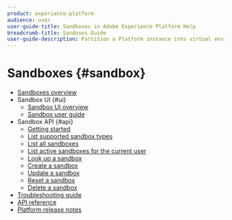 ```yaml
---
product: experience-platform
audience: user
user-guide-title: Sandboxes in Adobe Experience Platform Help
breadcrumb-title: Sandoxes Guide
user-guide-description: Partition a Platform instance into virtual environments for development, testing, and application deployment.
---
```


# Sandboxes {#sandbox}

* [Sandboxes overview](home.md)
* Sandbox UI {#ui}
  * [Sandbox UI overview](ui/overview.md)
  * [Sandbox user guide](ui/user-guide.md)
* Sandbox API {#api}
  * [Getting started](api/getting-started.md)
  * [List supported sandbox types](api/list-sandbox-types.md)
  * [List all sandboxes](api/list-all-sandboxes.md)
  * [List active sandboxes for the current user](api/list-active-sandboxes.md)
  * [Look up a sandbox](api/look-up-sandbox.md)
  * [Create a sandbox](api/create-sandbox.md)
  * [Update a sandbox](api/update-sandbox.md)
  * [Reset a sandbox](api/reset-sandbox.md)
  * [Delete a sandbox](api/delete-sandbox.md)
* [Troubleshooting guide](troubleshooting-guide.md)
* [API reference](https://www.adobe.io/apis/experienceplatform/home/api-reference.html#!acpdr/swagger-specs/sandbox-api.yaml)
* [Platform release notes](https://www.adobe.com/go/platform-release-notes-en)